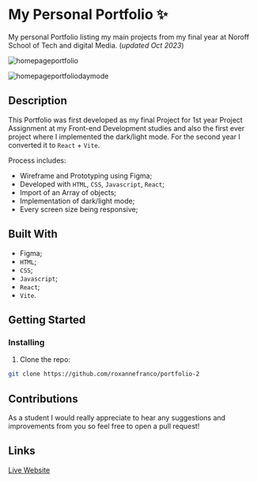 # My Personal Portfolio :sparkles:

My personal Portfolio listing my main projects from my final year at Noroff School of Tech and digital Media. (*updated Oct 2023*)

![homepageportfolio](https://user-images.githubusercontent.com/50967213/195955931-f73b38d5-88c4-405d-ad62-574017c82bd7.jpg)

![homepageportfoliodaymode](https://user-images.githubusercontent.com/50967213/195955949-43a5dbb3-6cb8-43a0-890e-51ac3a210dd5.jpg)

## Description

This Portfolio was first developed as my final Project for 1st year Project Assignment at my Front-end Development studies and also the first ever project where I implemented the dark/light mode. For the second year I converted it to ```React``` + ```Vite```.

Process includes:

- Wireframe and Prototyping using Figma;
- Developed with ```HTML```, ```CSS```, ```Javascript```, ```React```;
- Import of an Array of objects;
- Implementation of dark/light mode;
- Every screen size being responsive;

## Built With

- Figma;
- ```HTML```;
- ```CSS```;
- ```Javascript```;
- ```React```;
- ```Vite```.

## Getting Started

### Installing

1. Clone the repo:

```bash
git clone https://github.com/roxannefranco/portfolio-2
```

## Contributions

As a student I would really appreciate to hear any suggestions and improvements from you so feel free to open a pull request!

## Links

[Live Website](https://roxannefranco.netlify.app/)
